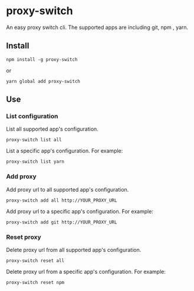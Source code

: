 # proxy-switch
An easy proxy switch cli.
The supported apps are including git, npm , yarn.

## Install
```
npm install -g proxy-switch
```

or

```
yarn global add proxy-switch
```

## Use
### List configuration
List all supported app's configuration.
```
proxy-switch list all
```

List a specific app's configuration.
For example:
```
proxy-switch list yarn
```

### Add proxy
Add proxy url to all supported app's configuration.
```
proxy-switch add all http://YOUR_PROXY_URL
```

Add proxy url to a specific app's configuration.
For example:
```
proxy-switch add git http://YOUR_PROXY_URL
```

### Reset proxy
Delete proxy url from all supported app's configuration.
```
proxy-switch reset all
```

Delete proxy url from a specific app's configuration.
For example:
```
proxy-switch reset npm
```
